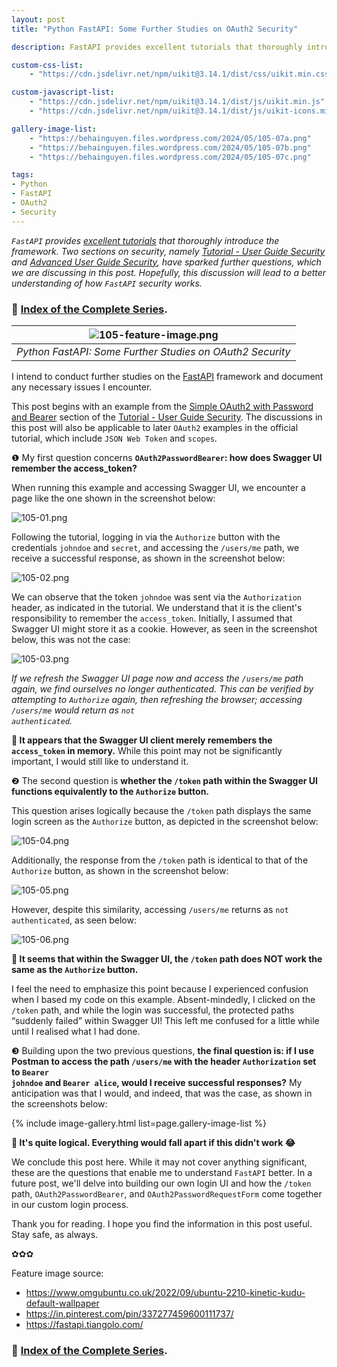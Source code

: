 ```yaml
---
layout: post
title: "Python FastAPI: Some Further Studies on OAuth2 Security"

description: FastAPI provides excellent tutorials that thoroughly introduce the framework. Two sections on security, namely Tutorial - User Guide Security and Advanced User Guide Security , have sparked further questions, which we are discussing in this post. Hopefully, this discussion will lead to a better understanding of how FastAPI security works.

custom-css-list:
    - "https://cdn.jsdelivr.net/npm/uikit@3.14.1/dist/css/uikit.min.css"

custom-javascript-list:
    - "https://cdn.jsdelivr.net/npm/uikit@3.14.1/dist/js/uikit.min.js"
    - "https://cdn.jsdelivr.net/npm/uikit@3.14.1/dist/js/uikit-icons.min.js"

gallery-image-list:
    - "https://behainguyen.files.wordpress.com/2024/05/105-07a.png"
    - "https://behainguyen.files.wordpress.com/2024/05/105-07b.png"
    - "https://behainguyen.files.wordpress.com/2024/05/105-07c.png"

tags:
- Python 
- FastAPI
- OAuth2
- Security
---
```


<em><code>FastAPI</code> provides <a href="https://fastapi.tiangolo.com/learn/" title="FastAPI tutorials" target="_blank">excellent tutorials</a> that thoroughly introduce the framework. Two sections on security, namely <a href="https://fastapi.tiangolo.com/tutorial/security/" title="Tutorial - User Guide Security" target="_blank">Tutorial - User Guide Security</a> and <a href="https://fastapi.tiangolo.com/advanced/security/" title="Advanced User Guide Security" target="_blank">Advanced User Guide Security</a>, have sparked further questions, which we are discussing in this post. Hopefully, this discussion will lead to a better understanding of how <code>FastAPI</code> security works.</em>

<h3>
🐍 <a href="https://github.com/behai-nguyen/fastapi_learning" title="Index of the Complete Series" target="_blank">Index of the Complete Series</a>.
</h3>

| ![105-feature-image.png](https://behainguyen.files.wordpress.com/2024/05/105-feature-image.png) |
|:--:|
| *Python FastAPI: Some Further Studies on OAuth2 Security* |

I intend to conduct further studies on the <a href="https://fastapi.tiangolo.com/learn/" 
title="FastAPI" target="_blank">FastAPI</a> framework and document any necessary 
issues I encounter.

This post begins with an example from the 
<a href="https://fastapi.tiangolo.com/tutorial/security/simple-oauth2/" 
title="Simple OAuth2 with Password and Bearer" 
target="_blank">Simple OAuth2 with Password and Bearer</a> section of the 
<a href="https://fastapi.tiangolo.com/tutorial/security/" 
title="Tutorial - User Guide Security" target="_blank">Tutorial - User Guide Security</a>. 
The discussions in this post will also be applicable to later 
<code>OAuth2</code> examples in the official tutorial, which include 
<code>JSON Web Token</code> and <code>scopes</code>.

❶ My first question concerns <strong><code>OAuth2PasswordBearer</code>: 
how does Swagger UI remember the access_token?</strong>

When running this example and accessing Swagger UI, we encounter a page like the one shown in the screenshot below:

![105-01.png](https://behainguyen.files.wordpress.com/2024/05/105-01.png)

Following the tutorial, logging in via the <code>Authorize</code> button with 
the credentials <code>johndoe</code> and <code>secret</code>, and accessing the 
<code>/users/me</code> path, we receive a successful response, as shown in the 
screenshot below:

![105-02.png](https://behainguyen.files.wordpress.com/2024/05/105-02.png)

We can observe that the token <code>johndoe</code> was sent via the 
<code>Authorization</code> header, as indicated in the tutorial. We 
understand that it is the client's responsibility to remember the 
<code>access_token</code>. Initially, I assumed that Swagger UI might store it as a cookie. However, as seen in the screenshot below, this was not the case:

![105-03.png](https://behainguyen.files.wordpress.com/2024/05/105-03.png)

<em>If we refresh the Swagger UI page now and access the <code>/users/me</code> 
path again, we find ourselves no longer authenticated. This can be verified by 
attempting to <code>Authorize</code> again, then refreshing the browser; 
accessing <code>/users/me</code> would return as <code>not authenticated</code>.</em>

<strong>🚀 It appears that the Swagger UI client merely remembers the 
<code>access_token</code> in memory.</strong> While this point may not be 
significantly important, I would still like to understand it.

❷ The second question is <strong>whether the <code>/token</code> path within 
the Swagger UI functions equivalently to the <code>Authorize</code> button.</strong>

This question arises logically because the <code>/token</code> path displays 
the same login screen as the <code>Authorize</code> button, as depicted in 
the screenshot below:

![105-04.png](https://behainguyen.files.wordpress.com/2024/05/105-04.png)

Additionally, the response from the <code>/token</code> path is identical 
to that of the <code>Authorize</code> button, as shown in the screenshot below:

![105-05.png](https://behainguyen.files.wordpress.com/2024/05/105-05.png)

However, despite this similarity, accessing <code>/users/me</code> returns 
as <code>not authenticated</code>, as seen below:

![105-06.png](https://behainguyen.files.wordpress.com/2024/05/105-06.png)

<strong>🚀 It seems that within the Swagger UI, the <code>/token</code> path does NOT 
work the same as the <code>Authorize</code> button.</strong> 

I feel the need to emphasize this point because I experienced confusion when 
I based my code on this example. Absent-mindedly, I clicked on the <code>/token</code> 
path, and while the login was successful, the protected paths “suddenly failed” within 
Swagger UI! This left me confused for a little while until I realised what I had done.

❸ Building upon the two previous questions, <strong>the final question is: if I use 
Postman to access the path <code>/users/me</code> with the header <code>Authorization</code> 
set to <code>Bearer johndoe</code> and <code>Bearer alice</code>, would I receive 
successful responses?</strong> My anticipation was that I would, and indeed, that was 
the case, as shown in the screenshots below:

{% include image-gallery.html list=page.gallery-image-list %}
<br/>

<strong>🚀 It's quite logical. Everything would fall apart if this didn't work 😂</strong>

We conclude this post here. While it may not cover anything significant, these 
are the questions that enable me to understand <code>FastAPI</code> better. 
In a future post, we'll delve into building our own login UI and how the 
<code>/token</code> path, <code>OAuth2PasswordBearer</code>, and 
<code>OAuth2PasswordRequestForm</code> come together in our custom login process.

Thank you for reading. I hope you find the information in this post useful. Stay safe, as always.

✿✿✿

Feature image source:

<ul>
<li>
<a href="https://www.omgubuntu.co.uk/2022/09/ubuntu-2210-kinetic-kudu-default-wallpaper" target="_blank">https://www.omgubuntu.co.uk/2022/09/ubuntu-2210-kinetic-kudu-default-wallpaper</a>
</li>
<li>
<a href="https://in.pinterest.com/pin/337277459600111737/" target="_blank">https://in.pinterest.com/pin/337277459600111737/</a>
</li>
<li>
<a href="https://fastapi.tiangolo.com/" target="_blank">https://fastapi.tiangolo.com/</a>
</li>
</ul>

<h3>
🐍 <a href="https://github.com/behai-nguyen/fastapi_learning" title="Index of the Complete Series" target="_blank">Index of the Complete Series</a>.
</h3>
